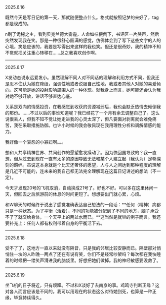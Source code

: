 2025.6.16

既然今天是写日记的第一天，那就随便整点什么。格式就按照记梦的来好了，tag都是现成的。

n刷了诡秘之主，看到贝克兰德大雾霾，人命如桔梗倒下，书评区一片哭声，然后突然发现我在笑。那是一种很舒心圆满的感觉，仿佛体会到了写下这些文字的人的心境，笑是应该的，我要是写得出来这样的我也笑。但还是很奇妙，我的精神不知不觉就把关注重心转移在……总之我喜欢创作啊。

***
2025.6.17

X发动态说永远爱发小。虽然理解不同人对不同话的理解和利用方式不同，但我还是忍不住认为她在降级，强调性地或者说服自己性地，我或者其他人对她的喜爱倾向。这可能是她的投射影响周围人的一种体现。就我身上而言，她可能还会认为我对她不够开放，讲话不够直达心底。

关系是双向的情感投资，在我感觉到收获的资源减弱后，我也会缺乏热情去倾倒我的那份。……不过以后的事谁知道呢？我已经花了一个月有余去调整自己了。这么说很丢人，但我不知不觉让她走进我的心灵太深了，但凡要面对剥离就会难免痛苦，我在采取措施防御。也许小时候的我会敬佩现在我用理性分析和调解情感的能力。

我好像一个哀怨的小寡妇啊。。。

想和人共享精神世界、共同创作的愿望愈发躁动了。因为快回国导致的？我一直想，但从过去到现在一直有太多的原因导致无法和某个人建立起（我认为）足够深刻的羁绊。虽说这本身就是个比天还奢侈的愿望，人与人之间达到那种程度的理解是几近不可能的，连未来的我自己都无法完全理解现在这篇日记讲述的想法（不一定）。

今天才发现20号的飞机取消，自动换成21号了。好也不好。可以多在这里休闲一天，但回去之后旅游前的休息的时间更短了。想想要出门就心累，心烦。

和W聊天的时候终于说出了感觉准确表达自己想法的一段话：**任何（精神）病都只是一种状态。为了平衡（活着），不同的功能被分配到了不同的地方，脑子承受不了了就交给身体，一个天平上的两盆水而已。**这当然是就W的例子而言。我还要补充上：任何人都有权利带着自身的平衡活下去。

***
2025.6.18

受不了了，这地方一直以来就没有隔音，只是我的邻居比较安静而已。隔壁那对悄悄住一块的人昨晚一两点了还在有说有笑，你们不是经常吵架吗？每次都在我快睡着的时候把一缕笑声滑进我的脑袋里。好想把她们做掉。我的神经敏感要没救了。

***
2025.6.19

坐飞机的日子将近，只有烦躁。不过和X谈好了去南京的事。鸡鸣寺判断正缘？这对各人而言应该是不同的，我可以用现在的状态这么对待她到死，也算是一种正缘，毕竟持续得久。